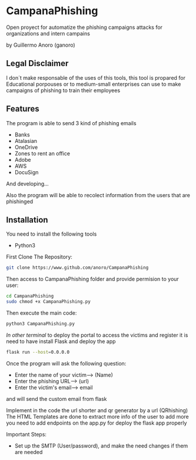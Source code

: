 # CampanaPhishing

Open proyect for automatize the phishing campaigns attacks for organizations and intern campains

by Guillermo Anoro (ganoro)

## Legal Disclaimer

I don´t make responsable of the uses of this tools, this tool is propared for Educational porpouses or to medium-small enterprises can use to make campaigns of phishing to train their employees

## Features

The program is able to send 3 kind of phishing emails

- Banks
- Atalasian
- OneDrive
- Zones to rent an office
- Adobe
- AWS
- DocuSign

And developing...

Also the program will be able to recolect information from the users that are phishinged

## Installation

You need to install the following tools

- Python3

First Clone The Repository:
```bash
git clone https://www.github.com/anoro/CampanaPhishing
```
Then access to CampanaPhishing folder and provide permision to your user:
```bash
cd CampanaPhishing
sudo chmod +x CampanaPhishing.py
```
Then execute the main code:
```bash
python3 CampanaPhishing.py
```

*In other terminal* to deploy the portal to access the victims and register it is need to have install Flask and deploy the app
```bash
flask run --host=0.0.0.0
```

Once the program will ask the following question:
- Enter the name of your victim--> (Name) 
- Enter the phishing URL--> (url)
- Enter the victim's email--> email

and will send the custom email from flask 

Implement in the code the url shorter and qr generator by a url (QRhishing)
The HTML Templates are done to extract more info of the user to add more you need to add endpoints on the app.py for deploy the flask app properly

Important Steps:
- Set up the SMTP (User/password), and make the need changes if them are needed

